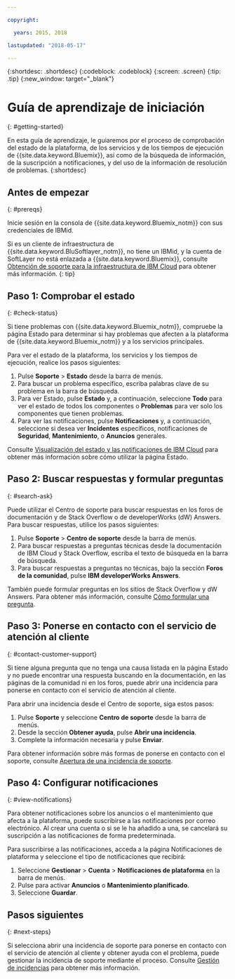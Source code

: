 ```yaml
---

copyright:

  years: 2015, 2018

lastupdated: "2018-05-17"

---
```



{:shortdesc: .shortdesc}
{:codeblock: .codeblock}
{:screen: .screen}
{:tip: .tip}
{:new_window: target="_blank"}

# Guía de aprendizaje de iniciación
{: #getting-started}

En esta guía de aprendizaje, le guiaremos por el proceso de comprobación del estado de la plataforma, de los servicios y de los tiempos de ejecución de {{site.data.keyword.Bluemix}}, así como de la búsqueda de información, de la suscripción a notificaciones, y del uso de la información de resolución de problemas.
{:shortdesc}

## Antes de empezar
{: #prereqs}

Inicie sesión en la consola de {{site.data.keyword.Bluemix_notm}} con sus credenciales de IBMid.

Si es un cliente de infraestructura de {{site.data.keyword.BluSoftlayer_notm}}, no tiene un IBMid, y la cuenta de SoftLayer no está enlazada a {{site.data.keyword.Bluemix}}, consulte [Obtención de soporte para la infraestructura de IBM Cloud](/docs/customer-portal/cpsupport.html#customerportal_support) para obtener más información.
{: tip}

## Paso 1: Comprobar el estado
{: #check-status}

Si tiene problemas con {{site.data.keyword.Bluemix_notm}}, compruebe la página Estado para determinar si hay problemas que afecten a la plataforma de {{site.data.keyword.Bluemix_notm}} y a los servicios principales.

Para ver el estado de la plataforma, los servicios y los tiempos de ejecución, realice los pasos siguientes:
  1. Pulse **Soporte** > **Estado** desde la barra de menús.  
  2. Para buscar un problema específico, escriba palabras clave de su problema en la barra de búsqueda.
  3. Para ver Estado, pulse **Estado** y, a continuación, seleccione **Todo** para ver el estado de todos los componentes o **Problemas** para ver solo los componentes que tienen problemas.
  4. Para ver las notificaciones, pulse **Notificaciones** y, a continuación, seleccione si desea ver **Incidentes** específicos, notificaciones de **Seguridad**, **Mantenimiento**, o **Anuncios** generales.

Consulte [Visualización del estado y las notificaciones de IBM Cloud](/docs/get-support/ViewStatus.html#viewing-bluemix-status) para obtener más información sobre cómo utilizar la página Estado.

## Paso 2: Buscar respuestas y formular preguntas
{: #search-ask}

Puede utilizar el Centro de soporte para buscar respuestas en los foros de documentación y de Stack Overflow o de developerWorks (dW) Answers. Para buscar respuestas, utilice los pasos siguientes:
  1. Pulse **Soporte** > **Centro de soporte** desde la barra de menús.
  2. Para buscar respuestas a preguntas técnicas desde la documentación de IBM Cloud y Stack Overflow, escriba el texto de búsqueda en la barra de búsqueda.
  3. Para buscar respuestas a preguntas no técnicas, bajo la sección **Foros de la comunidad**, pulse **IBM developerWorks Answers**.

También puede formular preguntas en los sitios de Stack Overflow y dW Answers.  Para obtener más información, consulte [Cómo formular una pregunta](/docs/get-support/howtogetsupport.html#asking-a-question).

## Paso 3: Ponerse en contacto con el servicio de atención al cliente
{: #contact-customer-support}

Si tiene alguna pregunta que no tenga una causa listada en la página Estado y no puede encontrar una respuesta buscando en la documentación, en las páginas de la comunidad ni en los foros, puede abrir una incidencia para ponerse en contacto con el servicio de atención al cliente.

Para abrir una incidencia desde el Centro de soporte, siga estos pasos:
  1. Pulse **Soporte** y seleccione **Centro de soporte** desde la barra de menús.
  2. Desde la sección **Obtener ayuda**, pulse **Abrir una incidencia**.
  3. Complete la información necesaria y pulse **Enviar**.

Para obtener información sobre más formas de ponerse en contacto con el soporte, consulte [Apertura de una incidencia de soporte](/docs/get-support/howtogetsupport.html#open-ticket).

## Paso 4: Configurar notificaciones
{: #view-notifications}

Para obtener notificaciones sobre los anuncios o el mantenimiento que afecta a la plataforma, puede suscribirse a las notificaciones por correo electrónico. Al crear una cuenta o si se le ha añadido a una, se cancelará su suscripción a las notificaciones de forma predeterminada.

Para suscribirse a las notificaciones, acceda a la página Notificaciones de plataforma y seleccione el tipo de notificaciones que recibirá:
  1. Seleccione **Gestionar** > **Cuenta** > **Notificaciones de plataforma** en la barra de menús.
  2. Pulse para activar **Anuncios** o **Mantenimiento planificado**.
  3. Seleccione **Guardar**.

## Pasos siguientes
{: #next-steps}

Si selecciona abrir una incidencia de soporte para ponerse en contacto con el servicio de atención al cliente y obtener ayuda con el problema, puede gestionar la incidencia de soporte mediante el proceso. Consulte [Gestión de incidencias](/docs/get-support/mantick.html#check-ticket-status) para obtener más información.
